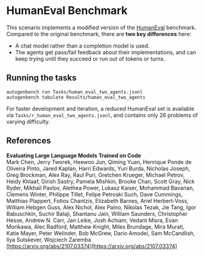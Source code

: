 # HumanEval Benchmark

This scenario implements a modified version of the [HumanEval](https://arxiv.org/abs/2107.03374) benchmark.
Compared to the original benchmark, there are **two key differences** here:

- A chat model rather than a completion model is used.
- The agents get pass/fail feedback about their implementations, and can keep trying until they succeed or run out of tokens or turns.

## Running the tasks

```
autogenbench run Tasks/human_eval_two_agents.jsonl
autogenbench tabulate Results/human_eval_two_agents
```

For faster development and iteration, a reduced HumanEval set is available via `Tasks/r_human_eval_two_agents.jsonl`, and contains only 26 problems of varying difficulty.

## References
**Evaluating Large Language Models Trained on Code**<br/>
Mark Chen, Jerry Tworek, Heewoo Jun, Qiming Yuan, Henrique Ponde de Oliveira Pinto, Jared Kaplan, Harri Edwards, Yuri Burda, Nicholas Joseph, Greg Brockman, Alex Ray, Raul Puri, Gretchen Krueger, Michael Petrov, Heidy Khlaaf, Girish Sastry, Pamela Mishkin, Brooke Chan, Scott Gray, Nick Ryder, Mikhail Pavlov, Alethea Power, Lukasz Kaiser, Mohammad Bavarian, Clemens Winter, Philippe Tillet, Felipe Petroski Such, Dave Cummings, Matthias Plappert, Fotios Chantzis, Elizabeth Barnes, Ariel Herbert-Voss, William Hebgen Guss, Alex Nichol, Alex Paino, Nikolas Tezak, Jie Tang, Igor Babuschkin, Suchir Balaji, Shantanu Jain, William Saunders, Christopher Hesse, Andrew N. Carr, Jan Leike, Josh Achiam, Vedant Misra, Evan Morikawa, Alec Radford, Matthew Knight, Miles Brundage, Mira Murati, Katie Mayer, Peter Welinder, Bob McGrew, Dario Amodei, Sam McCandlish, Ilya Sutskever, Wojciech Zaremba<br/>
[https://arxiv.org/abs/2107.03374](https://arxiv.org/abs/2107.03374)
